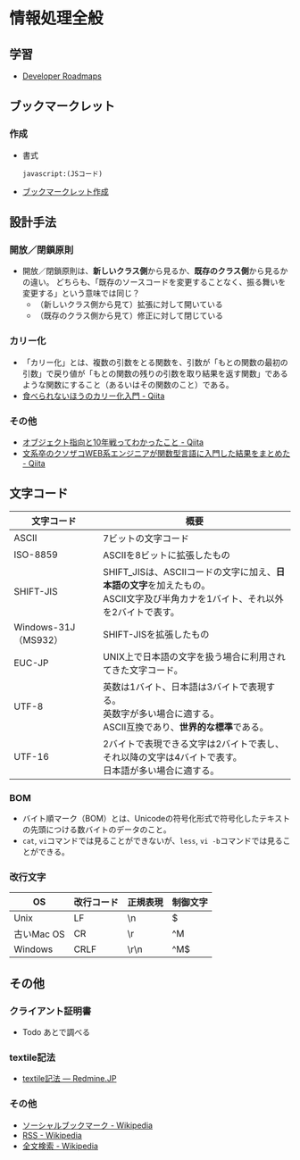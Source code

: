 # 情報処理全般

## 学習

- [Developer Roadmaps](https://roadmap.sh/)

## ブックマークレット

### 作成

- 書式

  ```text
  javascript:(JSコード)
  ```

- [ブックマークレット作成](https://crocro.com/tools/item/gen_bookmarklet.html)

## 設計手法

### 開放／閉鎖原則

- 開放／閉鎖原則は、**新しいクラス側**から見るか、**既存のクラス側**から見るかの違い。
  どちらも、「既存のソースコードを変更することなく、振る舞いを変更する」という意味では同じ？
  - （新しいクラス側から見て）拡張に対して開いている
  - （既存のクラス側から見て）修正に対して閉じている

### カリー化

- 「カリー化」とは、複数の引数をとる関数を、引数が「もとの関数の最初の引数」で戻り値が「もとの関数の残りの引数を取り結果を返す関数」であるような関数にすること（あるいはその関数のこと）である。
- [食べられないほうのカリー化入門 - Qiita](https://qiita.com/KDKTN/items/6a27c0e8efa66b1f7799)

### その他

- [オブジェクト指向と10年戦ってわかったこと - Qiita](https://qiita.com/tutinoco/items/6952b01e5fc38914ec4e)
- [文系卒のクソザコWEB系エンジニアが関数型言語に入門した結果をまとめた - Qiita](https://qiita.com/yokra9/items/76a9265e03bf6f4d6810)

## 文字コード

| 文字コード           | 概要                                                         |
| -------------------- | ------------------------------------------------------------ |
| ASCII                | 7ビットの文字コード                                          |
| ISO-8859             | ASCIIを8ビットに拡張したもの                                 |
| SHIFT-JIS            | SHIFT_JISは、ASCIIコードの文字に加え、**日本語の文字**を加えたもの。<br />ASCII文字及び半角カナを1バイト、それ以外を2バイトで表す。 |
| Windows-31J（MS932） | SHIFT-JISを拡張したもの                                      |
| EUC-JP               | UNIX上で日本語の文字を扱う場合に利用されてきた文字コード。   |
| UTF-8                | 英数は1バイト、日本語は3バイトで表現する。<br />英数字が多い場合に適する。<br />ASCII互換であり、**世界的な標準**である。 |
| UTF-16               | 2バイトで表現できる文字は2バイトで表し、それ以降の文字は4バイトで表す。<br />日本語が多い場合に適する。 |

### BOM

- バイト順マーク（BOM）とは、Unicodeの符号化形式で符号化したテキストの先頭につける数バイトのデータのこと。
- `cat`, `vi`コマンドでは見ることができないが、`less`, `vi -b`コマンドでは見ることができる。

### 改行文字

| OS       | 改行コード | 正規表現 | 制御文字 |
| ---------- | ---------- | -------- | -------- |
| Unix     | LF         | \n       | $        |
| 古いMac OS | CR       | \r       | ^M       |
| Windows  | CRLF       | \r\n     | ^M$      |

## その他

### クライアント証明書

- Todo あとで調べる

### textile記法

- [textile記法 — Redmine.JP](https://redmine.jp/tech_note/textile/)

### その他

- [ソーシャルブックマーク - Wikipedia](https://ja.wikipedia.org/wiki/%E3%82%BD%E3%83%BC%E3%82%B7%E3%83%A3%E3%83%AB%E3%83%96%E3%83%83%E3%82%AF%E3%83%9E%E3%83%BC%E3%82%AF)
- [RSS - Wikipedia](https://ja.wikipedia.org/wiki/RSS)
- [全文検索 - Wikipedia](https://ja.wikipedia.org/wiki/%E5%85%A8%E6%96%87%E6%A4%9C%E7%B4%A2)
